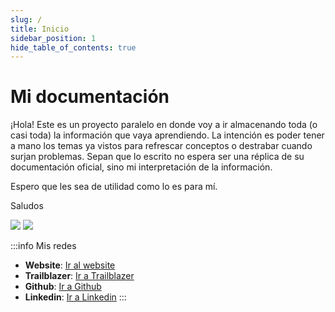 ```yaml
---
slug: /
title: Inicio
sidebar_position: 1
hide_table_of_contents: true
---
```


# Mi documentación
¡Hola! Este es un proyecto paralelo en donde voy a ir almacenando toda (o casi toda) la información que vaya aprendiendo.
La intención es poder tener a mano los temas ya vistos para refrescar conceptos o destrabar cuando surjan problemas.
Sepan que lo escrito no espera ser una réplica de su documentación oficial, sino mi interpretación de la información.

Espero que les sea de utilidad como lo es para mí.

Saludos

<div style={{display:'flex',justifyContent:'space-around'}}>
<img style={{width: '10%',height: '10%'}} src="img/sumoshi/Sumo.png" />
<img style={{width: '10%',height: '10%'}} src="img/sumoshi/Monshi.png" />
</div>


:::info Mis redes
* **Website**: [Ir al website](https://www.durandbrian.com/)
* **Trailblazer**: [Ir a Trailblazer](https://trailblazer.me/id/briandurand)
* **Github**: [Ir a Github](https://github.com/Alfacoy)
* **Linkedin**: [Ir a Linkedin](https://www.linkedin.com/in/durand18/)
:::


